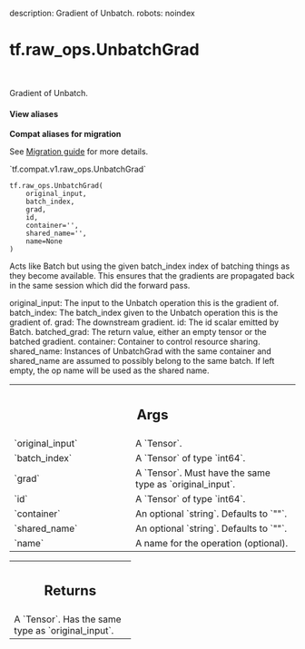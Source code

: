 description: Gradient of Unbatch.
robots: noindex

# tf.raw_ops.UnbatchGrad

<!-- Insert buttons and diff -->

<table class="tfo-notebook-buttons tfo-api nocontent" align="left">

</table>



Gradient of Unbatch.


<section class="expandable">
  <h4 class="showalways">View aliases</h4>
  <p>
<b>Compat aliases for migration</b>
<p>See
<a href="https://www.tensorflow.org/guide/migrate">Migration guide</a> for
more details.</p>
<p>`tf.compat.v1.raw_ops.UnbatchGrad`</p>
</p>
</section>

<pre class="devsite-click-to-copy prettyprint lang-py tfo-signature-link">
<code>tf.raw_ops.UnbatchGrad(
    original_input,
    batch_index,
    grad,
    id,
    container=&#x27;&#x27;,
    shared_name=&#x27;&#x27;,
    name=None
)
</code></pre>



<!-- Placeholder for "Used in" -->

Acts like Batch but using the given batch_index index of batching things as they
become available. This ensures that the gradients are propagated back in the
same session which did the forward pass.

original_input: The input to the Unbatch operation this is the gradient of.
batch_index: The batch_index given to the Unbatch operation this is the gradient
of.
grad: The downstream gradient.
id: The id scalar emitted by Batch.
batched_grad: The return value, either an empty tensor or the batched gradient.
container: Container to control resource sharing.
shared_name: Instances of UnbatchGrad with the same container and shared_name
 are assumed to possibly belong to the same batch. If left empty, the op name
 will be used as the shared name.

<!-- Tabular view -->
 <table class="responsive fixed orange">
<colgroup><col width="214px"><col></colgroup>
<tr><th colspan="2"><h2 class="add-link">Args</h2></th></tr>

<tr>
<td>
`original_input`<a id="original_input"></a>
</td>
<td>
A `Tensor`.
</td>
</tr><tr>
<td>
`batch_index`<a id="batch_index"></a>
</td>
<td>
A `Tensor` of type `int64`.
</td>
</tr><tr>
<td>
`grad`<a id="grad"></a>
</td>
<td>
A `Tensor`. Must have the same type as `original_input`.
</td>
</tr><tr>
<td>
`id`<a id="id"></a>
</td>
<td>
A `Tensor` of type `int64`.
</td>
</tr><tr>
<td>
`container`<a id="container"></a>
</td>
<td>
An optional `string`. Defaults to `""`.
</td>
</tr><tr>
<td>
`shared_name`<a id="shared_name"></a>
</td>
<td>
An optional `string`. Defaults to `""`.
</td>
</tr><tr>
<td>
`name`<a id="name"></a>
</td>
<td>
A name for the operation (optional).
</td>
</tr>
</table>



<!-- Tabular view -->
 <table class="responsive fixed orange">
<colgroup><col width="214px"><col></colgroup>
<tr><th colspan="2"><h2 class="add-link">Returns</h2></th></tr>
<tr class="alt">
<td colspan="2">
A `Tensor`. Has the same type as `original_input`.
</td>
</tr>

</table>

